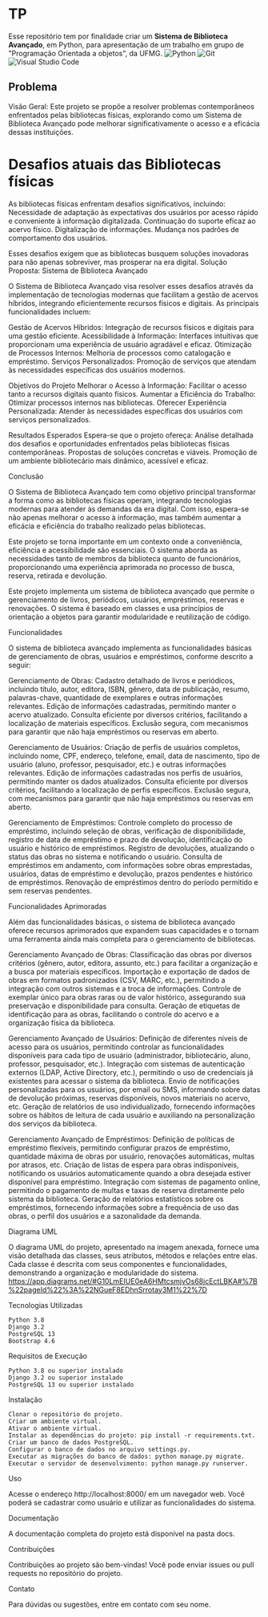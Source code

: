 # TP
 Esse repositório tem por finalidade criar um **Sistema de Biblioteca Avançado**, em Python, para apresentação de um trabalho em grupo de "Programação Orientada a objetos", da UFMG.
![Python](https://img.shields.io/pypi/pyversions/:packageName)
![Git](https://img.shields.io/badge/git-%23F05033.svg?style=for-the-badge&logo=git&logoColor=white)
 ![Visual Studio Code](https://img.shields.io/badge/Visual%20Studio%20Code-0078d7.svg?style=for-the-badge&logo=visual-studio-code&logoColor=white)
## Problema
Visão Geral:
Este projeto se propõe a resolver problemas contemporâneos enfrentados pelas bibliotecas físicas, explorando como um Sistema de Biblioteca Avançado pode melhorar significativamente o acesso e a eficácia dessas instituições.

# Desafios atuais das Bibliotecas físicas
As bibliotecas físicas enfrentam desafios significativos, incluindo:
    Necessidade de adaptação às expectativas dos usuários por acesso rápido e conveniente à informação digitalizada.
    Continuação do suporte eficaz ao acervo físico.
    Digitalização de informações.
    Mudança nos padrões de comportamento dos usuários.
    
Esses desafios exigem que as bibliotecas busquem soluções inovadoras para não apenas sobreviver, mas prosperar na era digital.
Solução Proposta: Sistema de Biblioteca Avançado

O Sistema de Biblioteca Avançado visa resolver esses desafios através da implementação de tecnologias modernas que facilitam a gestão de acervos híbridos, integrando eficientemente recursos físicos e digitais. As principais funcionalidades incluem:

Gestão de Acervos Híbridos: Integração de recursos físicos e digitais para uma gestão eficiente.
    Acessibilidade à Informação: Interfaces intuitivas que proporcionam uma experiência de usuário agradável e eficaz.
    Otimização de Processos Internos: Melhoria de processos como catalogação e empréstimo.
    Serviços Personalizados: Promoção de serviços que atendam às necessidades específicas dos usuários modernos.

Objetivos do Projeto
    Melhorar o Acesso à Informação: Facilitar o acesso tanto a recursos digitais quanto físicos.
    Aumentar a Eficiência do Trabalho: Otimizar processos internos nas bibliotecas.
    Oferecer Experiência Personalizada: Atender às necessidades específicas dos usuários com serviços personalizados.

Resultados Esperados
Espera-se que o projeto ofereça:
    Análise detalhada dos desafios e oportunidades enfrentados pelas bibliotecas físicas contemporâneas.
    Propostas de soluções concretas e viáveis.
    Promoção de um ambiente bibliotecário mais dinâmico, acessível e eficaz.

Conclusão

O Sistema de Biblioteca Avançado tem como objetivo principal transformar a forma como as bibliotecas físicas operam, integrando tecnologias modernas para atender às demandas da era digital. Com isso, espera-se não apenas melhorar o acesso à informação, mas também aumentar a eficácia e eficiência do trabalho realizado pelas bibliotecas.
  
  Este projeto se torna importante em um contexto onde a conveniência, eficiência e acessibilidade são essenciais. O sistema aborda as necessidades tanto de membros da biblioteca quanto de funcionários, proporcionando uma experiência aprimorada no processo de busca, reserva, retirada e devolução. 

Este projeto implementa um sistema de biblioteca avançado que permite o gerenciamento de livros, periódicos, usuários, empréstimos, reservas e renovações. O sistema é baseado em classes e usa princípios de orientação a objetos para garantir modularidade e reutilização de código.

Funcionalidades 

O sistema de biblioteca avançado implementa as funcionalidades básicas de gerenciamento de obras, usuários e empréstimos, conforme descrito a seguir:

Gerenciamento de Obras:
    Cadastro detalhado de livros e periódicos, incluindo título, autor, editora, ISBN, gênero, data de publicação, resumo, palavras-chave, quantidade de exemplares e outras informações relevantes.
    Edição de informações cadastradas, permitindo manter o acervo atualizado.
    Consulta eficiente por diversos critérios, facilitando a localização de materiais específicos.
    Exclusão segura, com mecanismos para garantir que não haja empréstimos ou reservas em aberto.

Gerenciamento de Usuários:
    Criação de perfis de usuários completos, incluindo nome, CPF, endereço, telefone, email, data de nascimento, tipo de usuário (aluno, professor, pesquisador, etc.) e outras informações relevantes.
    Edição de informações cadastradas nos perfis de usuários, permitindo manter os dados atualizados.
    Consulta eficiente por diversos critérios, facilitando a localização de perfis específicos.
    Exclusão segura, com mecanismos para garantir que não haja empréstimos ou reservas em aberto.

Gerenciamento de Empréstimos:
    Controle completo do processo de empréstimo, incluindo seleção de obras, verificação de disponibilidade, registro de data de empréstimo e prazo de devolução, identificação do usuário e histórico de empréstimos.
    Registro de devoluções, atualizando o status das obras no sistema e notificando o usuário.
    Consulta de empréstimos em andamento, com informações sobre obras emprestadas, usuários, datas de empréstimo e devolução, prazos pendentes e histórico de empréstimos.
    Renovação de empréstimos dentro do período permitido e sem reservas pendentes.

Funcionalidades Aprimoradas

Além das funcionalidades básicas, o sistema de biblioteca avançado oferece recursos aprimorados que expandem suas capacidades e o tornam uma ferramenta ainda mais completa para o gerenciamento de bibliotecas.

Gerenciamento Avançado de Obras:
    Classificação das obras por diversos critérios (gênero, autor, editora, assunto, etc.) para facilitar a organização e a busca por materiais específicos.
    Importação e exportação de dados de obras em formatos padronizados (CSV, MARC, etc.), permitindo a integração com outros sistemas e a troca de informações.
    Controle de exemplar único para obras raras ou de valor histórico, assegurando sua preservação e disponibilidade para consulta.
    Geração de etiquetas de identificação para as obras, facilitando o controle do acervo e a organização física da biblioteca.

Gerenciamento Avançado de Usuários:
    Definição de diferentes níveis de acesso para os usuários, permitindo controlar as funcionalidades disponíveis para cada tipo de usuário (administrador, bibliotecário, aluno, professor, pesquisador, etc.).
    Integração com sistemas de autenticação externos (LDAP, Active Directory, etc.), permitindo o uso de credenciais já existentes para acessar o sistema da biblioteca.
    Envio de notificações personalizadas para os usuários, por email ou SMS, informando sobre datas de devolução próximas, reservas disponíveis, novos materiais no acervo, etc.
    Geração de relatórios de uso individualizado, fornecendo informações sobre os hábitos de leitura de cada usuário e auxiliando na personalização dos serviços da biblioteca.

Gerenciamento Avançado de Empréstimos:
    Definição de políticas de empréstimo flexíveis, permitindo configurar prazos de empréstimo, quantidade máxima de obras por usuário, renovações automáticas, multas por atrasos, etc.
    Criação de listas de espera para obras indisponíveis, notificando os usuários automaticamente quando a obra desejada estiver disponível para empréstimo.
    Integração com sistemas de pagamento online, permitindo o pagamento de multas e taxas de reserva diretamente pelo sistema da biblioteca.
    Geração de relatórios estatísticos sobre os empréstimos, fornecendo informações sobre a frequência de uso das obras, o perfil dos usuários e a sazonalidade da demanda.
    
Diagrama UML

O diagrama UML do projeto, apresentado na imagem anexada, fornece uma visão detalhada das classes, seus atributos, métodos e relações entre elas. Cada classe é descrita com seus componentes e funcionalidades, demonstrando a organização e modularidade do sistema.
https://app.diagrams.net/#G10LmEIUE0eA6HMtcsmjvOs68jcEctLBKA#%7B%22pageId%22%3A%22NGueF8EDhnSrrotay3M1%22%7D 

Tecnologias Utilizadas

    Python 3.8
    Django 3.2
    PostgreSQL 13
    Bootstrap 4.6

Requisitos de Execução

    Python 3.8 ou superior instalado
    Django 3.2 ou superior instalado
    PostgreSQL 13 ou superior instalado

Instalação

    Clonar o repositório do projeto.
    Criar um ambiente virtual.
    Ativar o ambiente virtual.
    Instalar as dependências do projeto: pip install -r requirements.txt.
    Criar um banco de dados PostgreSQL.
    Configurar o banco de dados no arquivo settings.py.
    Executar as migrações do banco de dados: python manage.py migrate.
    Executar o servidor de desenvolvimento: python manage.py runserver.

Uso

Acesse o endereço http://localhost:8000/ em um navegador web. Você poderá se cadastrar como usuário e utilizar as funcionalidades do sistema.

Documentação

A documentação completa do projeto está disponível na pasta docs.

Contribuições

Contribuições ao projeto são bem-vindas! Você pode enviar issues ou pull requests no repositório do projeto.

Contato

Para dúvidas ou sugestões, entre em contato com seu nome.
